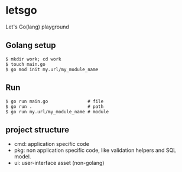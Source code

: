 # letsgo
Let's Go(lang) playground

## Golang setup

```
$ mkdir work; cd work
$ touch main.go
$ go mod init my.url/my_module_name

```

## Run
```
$ go run main.go               # file
$ go run .                     # path
$ go run my.url/my_module_name # module
```

## project structure
* cmd: application specific code
* pkg: non application specific code, like validation helpers and SQL model.
* ui: user-interface asset (non-golang)
